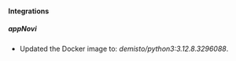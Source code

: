 
#### Integrations

##### appNovi

- Updated the Docker image to: *demisto/python3:3.12.8.3296088*.

